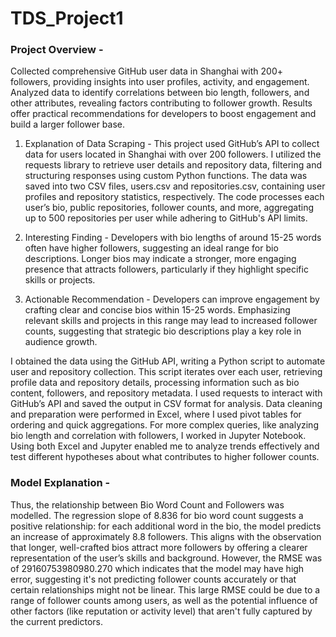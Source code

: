 # TDS_Project1
### Project Overview - 
Collected comprehensive GitHub user data in Shanghai with 200+ followers, providing insights into user profiles, activity, and engagement.
Analyzed data to identify correlations between bio length, followers, and other attributes, revealing factors contributing to follower growth.
Results offer practical recommendations for developers to boost engagement and build a larger follower base.

1. Explanation of Data Scraping - This project used GitHub’s API to collect data for users located in Shanghai with over 200 followers. I utilized the requests library to retrieve user details and repository data, filtering and structuring responses using custom Python functions. The data was saved into two CSV files, users.csv and repositories.csv, containing user profiles and repository statistics, respectively. The code processes each user’s bio, public repositories, follower counts, and more, aggregating up to 500 repositories per user while adhering to GitHub's API limits.

2. Interesting Finding - Developers with bio lengths of around 15-25 words often have higher followers, suggesting an ideal range for bio descriptions. Longer bios may indicate a stronger, more engaging presence that attracts followers, particularly if they highlight specific skills or projects.

3. Actionable Recommendation - Developers can improve engagement by crafting clear and concise bios within 15-25 words. Emphasizing relevant skills and projects in this range may lead to increased follower counts, suggesting that strategic bio descriptions play a key role in audience growth.

I obtained the data using the GitHub API, writing a Python script to automate user and repository collection. This script iterates over each user, retrieving profile data and repository details, processing information such as bio content, followers, and repository metadata. I used requests to interact with GitHub’s API and saved the output in CSV format for analysis. Data cleaning and preparation were performed in Excel, where I used pivot tables for ordering and quick aggregations. For more complex queries, like analyzing bio length and correlation with followers, I worked in Jupyter Notebook. Using both Excel and Jupyter enabled me to analyze trends effectively and test different hypotheses about what contributes to higher follower counts.

### Model Explanation - 
Thus, the relationship between Bio Word Count and Followers was modelled. The regression slope of 8.836 for bio word count suggests a positive relationship: for each additional word in the bio, the model predicts an increase of approximately 8.8 followers. This aligns with the observation that longer, well-crafted bios attract more followers by offering a clearer representation of the user’s skills and background. However, the RMSE was of 29160753980980.270 which indicates that the model may have high error, suggesting it's not predicting follower counts accurately or that certain relationships might not be linear. This large RMSE could be due to a range of follower counts among users, as well as the potential influence of other factors (like reputation or activity level) that aren't fully captured by the current predictors.
